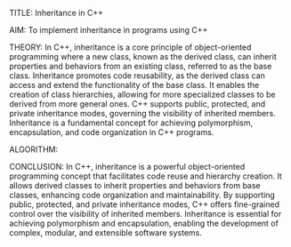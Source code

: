 TITLE: Inheritance in C++

AIM: To implement inheritance in programs using C++

THEORY: In C++, inheritance is a core principle of object-oriented programming where a new class, known as the derived class, can inherit properties and behaviors from an existing class, 
referred to as the base class. Inheritance promotes code reusability, as the derived class can access and extend the functionality of the base class. 
It enables the creation of class hierarchies, allowing for more specialized classes to be derived from more general ones. 
C++ supports public, protected, and private inheritance modes, governing the visibility of inherited members. Inheritance is a fundamental concept for achieving polymorphism, 
encapsulation, and code organization in C++ programs.

ALGORITHM:

CONCLUSION: In C++, inheritance is a powerful object-oriented programming concept that facilitates code reuse and hierarchy creation.
It allows derived classes to inherit properties and behaviors from base classes, enhancing code organization and maintainability. 
By supporting public, protected, and private inheritance modes, C++ offers fine-grained control over the visibility of inherited members.
Inheritance is essential for achieving polymorphism and encapsulation, enabling the development of complex, modular, and extensible software systems.

